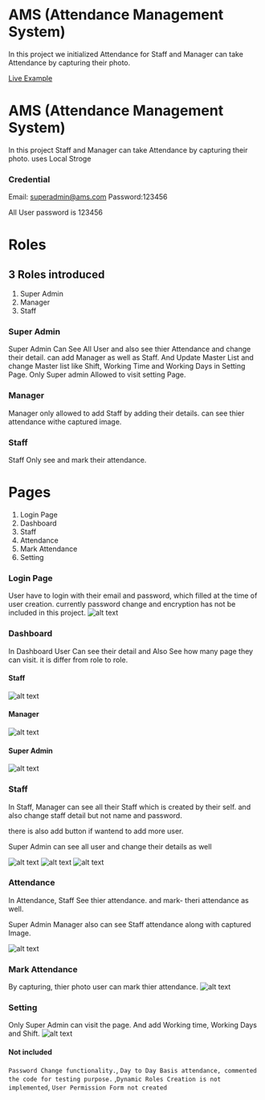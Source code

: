 
# AMS (Attendance Management System)

In this project we initialized Attendance for Staff and Manager can take Attendance by capturing their photo.

[Live Example](https://ams-mauve.vercel.app)


# AMS (Attendance Management System)

In this project Staff and Manager can take Attendance by capturing their photo. uses Local Stroge


### Credential

Email: superadmin@ams.com
Password:123456

All User password is 123456

# Roles

## 3 Roles introduced

1. Super Admin
2. Manager
3. Staff

### Super Admin
Super Admin Can See All User and also see thier Attendance and change their detail. can add Manager as well as Staff. And Update Master List and change Master list like Shift, Working Time and Working Days in Setting Page. Only Super admin Allowed to visit setting Page.

### Manager 
Manager only allowed to add Staff by adding their details. can see thier attendance withe captured image.

### Staff

Staff Only see and mark their attendance.

# Pages
1. Login Page
2. Dashboard
3. Staff
4. Attendance
5. Mark Attendance
6. Setting

### Login Page

User have to login with their email and password, which filled
at the time of user creation. currently password change and encryption has not be included in this project.
![alt text](src/assets/project-ss/login.png)

### Dashboard

In Dashboard User Can see their detail and Also See how many page they can visit. it is differ from role to role.
#### Staff
![alt text](src/assets/project-ss/dashboard_staff.png)
#### Manager
![alt text](src/assets/project-ss/dashbard_manager.png)

#### Super Admin
![alt text](src/assets/project-ss/dashboard_superadmin.png)

### Staff

In Staff, Manager can see all their Staff which is created by their self. and also change staff detail but not name and password.

there is also add button if wantend to add more user.

Super Admin can see all user and change their details as well 

![alt text](src/assets/project-ss/staff.png)
![alt text](src/assets/project-ss/add_staff.png)
![alt text](src/assets/project-ss/add_Ssaff_2.png)


### Attendance
In Attendance, Staff See thier attendance. and mark- theri attendance as well.

Super Admin Manager also can see Staff attendance along with captured Image.

![alt text](src/assets/project-ss/attendance_list.png)

### Mark Attendance

By capturing, thier photo user can mark thier attendance.
![alt text](src/assets/project-ss/mark_attendance.png)

### Setting

Only Super Admin can visit the page. And add Working time, Working Days and Shift.
![alt text](src/assets/project-ss/setting.png)

#### Not included
 `Password Change functionality.`,
 `Day to Day Basis attendance, commented the code for testing purpose.` ,`Dynamic Roles Creation is not implemented`, `User Permission Form not created`












